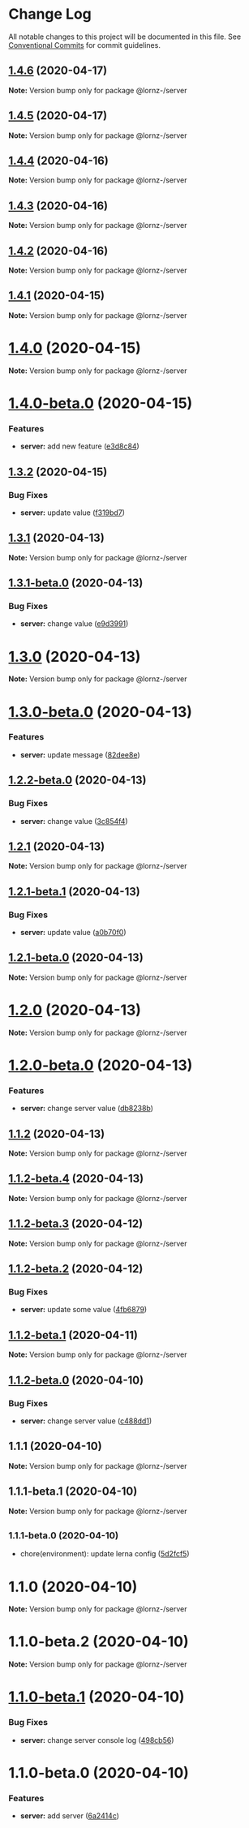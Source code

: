 # Change Log

All notable changes to this project will be documented in this file.
See [Conventional Commits](https://conventionalcommits.org) for commit guidelines.

## [1.4.6](https://github.com/Lornz-/lerna-semantic-release-demo/compare/@lornz-/server@1.4.5...@lornz-/server@1.4.6) (2020-04-17)

**Note:** Version bump only for package @lornz-/server





## [1.4.5](https://github.com/Lornz-/lerna-semantic-release-demo/compare/@lornz-/server@1.4.4...@lornz-/server@1.4.5) (2020-04-17)

**Note:** Version bump only for package @lornz-/server





## [1.4.4](https://github.com/Lornz-/lerna-semantic-release-demo/compare/@lornz-/server@1.4.3...@lornz-/server@1.4.4) (2020-04-16)

**Note:** Version bump only for package @lornz-/server





## [1.4.3](https://github.com/Lornz-/lerna-semantic-release-demo/compare/@lornz-/server@1.4.2...@lornz-/server@1.4.3) (2020-04-16)

**Note:** Version bump only for package @lornz-/server





## [1.4.2](https://github.com/Lornz-/lerna-semantic-release-demo/compare/@lornz-/server@1.4.1...@lornz-/server@1.4.2) (2020-04-16)

**Note:** Version bump only for package @lornz-/server





## [1.4.1](https://github.com/Lornz-/lerna-semantic-release-demo/compare/@lornz-/server@1.4.0...@lornz-/server@1.4.1) (2020-04-15)

**Note:** Version bump only for package @lornz-/server





# [1.4.0](https://github.com/Lornz-/lerna-semantic-release-demo/compare/@lornz-/server@1.4.0-beta.0...@lornz-/server@1.4.0) (2020-04-15)

**Note:** Version bump only for package @lornz-/server





# [1.4.0-beta.0](https://github.com/Lornz-/lerna-semantic-release-demo/compare/@lornz-/server@1.3.2...@lornz-/server@1.4.0-beta.0) (2020-04-15)


### Features

* **server:** add new feature ([e3d8c84](https://github.com/Lornz-/lerna-semantic-release-demo/commit/e3d8c8418e9926aac532d5cc44c29103a97bc82d))





## [1.3.2](https://github.com/Lornz-/lerna-semantic-release-demo/compare/@lornz-/server@1.3.1...@lornz-/server@1.3.2) (2020-04-15)


### Bug Fixes

* **server:** update value ([f319bd7](https://github.com/Lornz-/lerna-semantic-release-demo/commit/f319bd711b4dd030ae87cacba60bca0a14d94845))





## [1.3.1](https://github.com/Lornz-/lerna-semantic-release-demo/compare/@lornz-/server@1.3.1-beta.0...@lornz-/server@1.3.1) (2020-04-13)

**Note:** Version bump only for package @lornz-/server





## [1.3.1-beta.0](https://github.com/Lornz-/lerna-semantic-release-demo/compare/@lornz-/server@1.3.0...@lornz-/server@1.3.1-beta.0) (2020-04-13)


### Bug Fixes

* **server:** change value ([e9d3991](https://github.com/Lornz-/lerna-semantic-release-demo/commit/e9d399127136e8d18dea5224b099abf384a87f29))





# [1.3.0](https://github.com/Lornz-/lerna-semantic-release-demo/compare/@lornz-/server@1.3.0-beta.0...@lornz-/server@1.3.0) (2020-04-13)

**Note:** Version bump only for package @lornz-/server





# [1.3.0-beta.0](https://github.com/Lornz-/lerna-semantic-release-demo/compare/@lornz-/server@1.2.1...@lornz-/server@1.3.0-beta.0) (2020-04-13)


### Features

* **server:** update message ([82dee8e](https://github.com/Lornz-/lerna-semantic-release-demo/commit/82dee8e54374fda6157f23141f179b6e08af12c5))
## [1.2.2-beta.0](https://github.com/Lornz-/lerna-semantic-release-demo/compare/@lornz-/server@1.2.1...@lornz-/server@1.2.2-beta.0) (2020-04-13)


### Bug Fixes

* **server:** change value ([3c854f4](https://github.com/Lornz-/lerna-semantic-release-demo/commit/3c854f4bd6f373eb5357e0d685f8d8fcb52a87e1))





## [1.2.1](https://github.com/Lornz-/lerna-semantic-release-demo/compare/@lornz-/server@1.2.1-beta.1...@lornz-/server@1.2.1) (2020-04-13)

**Note:** Version bump only for package @lornz-/server





## [1.2.1-beta.1](https://github.com/Lornz-/lerna-semantic-release-demo/compare/@lornz-/server@1.2.1-beta.0...@lornz-/server@1.2.1-beta.1) (2020-04-13)


### Bug Fixes

* **server:** update value ([a0b70f0](https://github.com/Lornz-/lerna-semantic-release-demo/commit/a0b70f08e9ba7a8ed5af158276c766e3843bc9bb))





## [1.2.1-beta.0](https://github.com/Lornz-/lerna-semantic-release-demo/compare/@lornz-/server@1.2.0...@lornz-/server@1.2.1-beta.0) (2020-04-13)

**Note:** Version bump only for package @lornz-/server





# [1.2.0](https://github.com/Lornz-/lerna-semantic-release-demo/compare/@lornz-/server@1.2.0-beta.0...@lornz-/server@1.2.0) (2020-04-13)

**Note:** Version bump only for package @lornz-/server





# [1.2.0-beta.0](https://github.com/Lornz-/lerna-semantic-release-demo/compare/@lornz-/server@1.1.2...@lornz-/server@1.2.0-beta.0) (2020-04-13)


### Features

* **server:** change server value ([db8238b](https://github.com/Lornz-/lerna-semantic-release-demo/commit/db8238bd7a33323391ea9c5d9b7c55516b17fc8e))





## [1.1.2](https://github.com/Lornz-/lerna-semantic-release-demo/compare/@lornz-/server@1.1.2-beta.4...@lornz-/server@1.1.2) (2020-04-13)

**Note:** Version bump only for package @lornz-/server





## [1.1.2-beta.4](https://github.com/Lornz-/lerna-semantic-release-demo/compare/@lornz-/server@1.1.2-beta.3...@lornz-/server@1.1.2-beta.4) (2020-04-13)

**Note:** Version bump only for package @lornz-/server





## [1.1.2-beta.3](https://github.com/Lornz-/lerna-semantic-release-demo/compare/@lornz-/server@1.1.2-beta.2...@lornz-/server@1.1.2-beta.3) (2020-04-12)

**Note:** Version bump only for package @lornz-/server





## [1.1.2-beta.2](https://github.com/Lornz-/lerna-semantic-release-demo/compare/@lornz-/server@1.1.2-beta.1...@lornz-/server@1.1.2-beta.2) (2020-04-12)


### Bug Fixes

* **server:** update some value ([4fb6879](https://github.com/Lornz-/lerna-semantic-release-demo/commit/4fb68795c32b250a852b1a76f7c3d490bca67cf6))





## [1.1.2-beta.1](https://github.com/Lornz-/lerna-semantic-release-demo/compare/@lornz-/server@1.1.2-beta.0...@lornz-/server@1.1.2-beta.1) (2020-04-11)

**Note:** Version bump only for package @lornz-/server





## [1.1.2-beta.0](https://github.com/Lornz-/lerna-semantic-release-demo/compare/@lornz-/server@1.1.1...@lornz-/server@1.1.2-beta.0) (2020-04-10)


### Bug Fixes

* **server:** change server value ([c488dd1](https://github.com/Lornz-/lerna-semantic-release-demo/commit/c488dd1423ae0f676e99d31b3638eb3e5dd7f4c8))





## 1.1.1 (2020-04-10)

**Note:** Version bump only for package @lornz-/server





## 1.1.1-beta.1 (2020-04-10)

**Note:** Version bump only for package @lornz-/server





## <small>1.1.1-beta.0 (2020-04-10)</small>

* chore(environment): update lerna config ([5d2fcf5](https://github.com/Lornz-/lerna-semantic-release-demo/commit/5d2fcf5))





# 1.1.0 (2020-04-10)

**Note:** Version bump only for package @lornz-/server





# 1.1.0-beta.2 (2020-04-10)

**Note:** Version bump only for package @lornz-/server





# [1.1.0-beta.1](https://github.com/Lornz-/lerna-semantic-release-demo/compare/@lornz-/server@1.1.0-beta.0...@lornz-/server@1.1.0-beta.1) (2020-04-10)


### Bug Fixes

* **server:** change server console log ([498cb56](https://github.com/Lornz-/lerna-semantic-release-demo/commit/498cb5640f511c5a0f7782aa61a1c9c87a1d1810))





# 1.1.0-beta.0 (2020-04-10)


### Features

* **server:** add server ([6a2414c](https://github.com/Lornz-/lerna-semantic-release-demo/commit/6a2414cae880a379695784d346ddddfb472b62e6))
